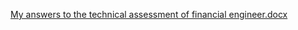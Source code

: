 [My answers to the technical assessment of financial engineer.docx](https://github.com/TOMTSEE/My-answers-to-the-technical-assessment-of-financial-engineer-Multiverse/files/9128853/My.answers.to.the.technical.assessment.of.financial.engineer.docx)
